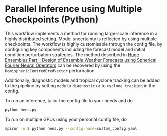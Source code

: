 # Parallel Inference using Multiple Checkpoints (Python)

This workflow implements a method for running large-scale inference in a highly
distributed setting. Model uncertainty is reflected by using multiple checkpoints.
The workflow is highly customisable through the config file, by configuring key
components including the forecast model and initial condition perturbation strategies.
The method described in [Huge Ensembles Part I: Design of Ensemble Weather Forecasts
using Spherical Fourier Neural Operators](https://arxiv.org/abs/2408.03100) can be
recovered by using the `HemisphericCentredBredVector` perturbation.

Additionally, diagnostic models and tropical cyclone tracking can be added to the
pipeline by setting `mode` to `diagnostic` or to `cyclone_tracking` in the config.

To run an inference, tailor the config file to your needs and do

``` bash
python hens.py
```

To run on multiple GPUs using your personal config file, do

``` bash
mpirun -n 2 python hens.py --config-name=custom_config.yaml
```
